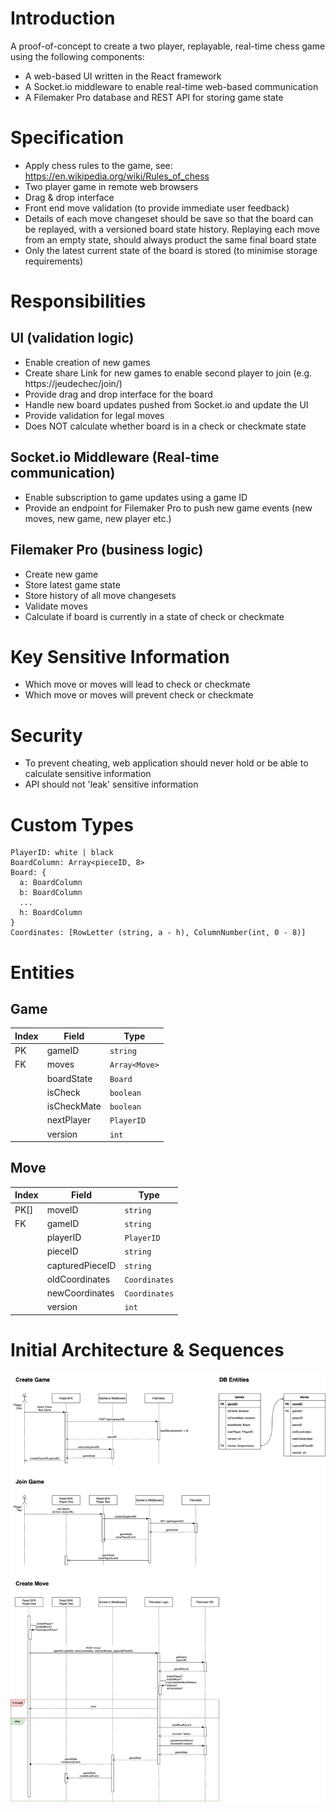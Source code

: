 # Introduction

A proof-of-concept to create a two player, replayable, real-time chess game using the following components:

- A web-based UI written in the React framework
- A Socket.io middleware to enable real-time web-based communication
- A Filemaker Pro database and REST API for storing game state

# Specification

- Apply chess rules to the game, see: https://en.wikipedia.org/wiki/Rules_of_chess
- Two player game in remote web browsers
- Drag & drop interface
- Front end move validation (to provide immediate user feedback)
- Details of each move changeset should be save so that the board can be replayed, with a versioned board state history. Replaying each move from an empty state, should always product the same final board state
- Only the latest current state of the board is stored (to minimise storage requirements)

# Responsibilities

## UI (validation logic)

- Enable creation of new games
- Create share Link for new games to enable second player to join (e.g. https://jeudechec/join/<gameID>)
- Provide drag and drop interface for the board
- Handle new board updates pushed from Socket.io and update the UI
- Provide validation for legal moves
- Does NOT calculate whether board is in a check or checkmate state

## Socket.io Middleware (Real-time communication)

- Enable subscription to game updates using a game ID
- Provide an endpoint for Filemaker Pro to push new game events (new moves, new game, new player etc.)

## Filemaker Pro (business logic)

- Create new game
- Store latest game state
- Store history of all move changesets
- Validate moves
- Calculate if board is currently in a state of check or checkmate

# Key Sensitive Information

- Which move or moves will lead to check or checkmate
- Which move or moves will prevent check or checkmate

# Security

- To prevent cheating, web application should never hold or be able to calculate sensitive information
- API should not 'leak' sensitive information

# Custom Types

```
PlayerID: white | black
BoardColumn: Array<pieceID, 8>
Board: {
  a: BoardColumn
  b: BoardColumn
  ...
  h: BoardColumn
}
Coordinates: [RowLetter (string, a - h), ColumnNumber(int, 0 - 8)]
```

# Entities

## Game

| Index | Field       | Type          |
| ----- | ----------- | ------------- |
| PK    | gameID      | `string`      |
| FK    | moves       | `Array<Move>` |
|       | boardState  | `Board`       |
|       | isCheck     | `boolean`     |
|       | isCheckMate | `boolean`     |
|       | nextPlayer  | `PlayerID`    |
|       | version     | `int`         |

## Move

| Index | Field           | Type          |
| ----- | --------------- | ------------- |
| PK[]  | moveID          | `string`      |
| FK    | gameID          | `string`      |
|       | playerID        | `PlayerID`    |
|       | pieceID         | `string`      |
|       | capturedPieceID | `string`      |
|       | oldCoordinates  | `Coordinates` |
|       | newCoordinates  | `Coordinates` |
|       | version         | `int`         |

# Initial Architecture & Sequences

![Initial Architecture](./architecture.jpg)
